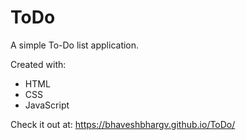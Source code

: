 # ToDo

A simple To-Do list application.

Created with:
* HTML
* CSS 
* JavaScript


Check it out at: https://bhaveshbhargv.github.io/ToDo/
